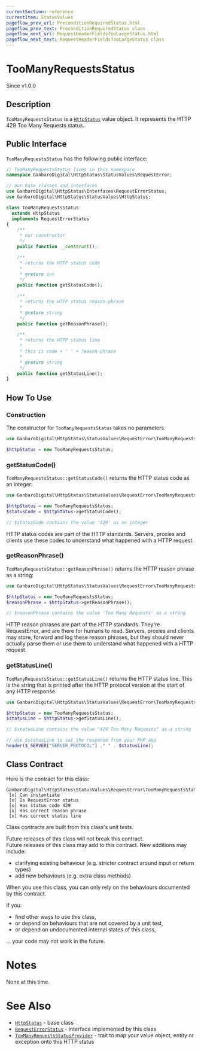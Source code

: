 ```yaml
---
currentSection: reference
currentItem: StatusValues
pageflow_prev_url: PreconditionRequiredStatus.html
pageflow_prev_text: PreconditionRequiredStatus class
pageflow_next_url: RequestHeaderFieldsTooLargeStatus.html
pageflow_next_text: RequestHeaderFieldsTooLargeStatus class
---
```


# TooManyRequestsStatus

<div class="callout info">
Since v1.0.0
</div>

## Description

`TooManyRequestsStatus` is a [`HttpStatus`](HttpStatus.html) value object. It represents the HTTP 429 Too Many Requests status.

## Public Interface

`TooManyRequestsStatus` has the following public interface:

```php
// TooManyRequestsStatus lives in this namespace
namespace GanbaroDigital\HttpStatus\StatusValues\RequestError;

// our base classes and interfaces
use GanbaroDigital\HttpStatus\Interfaces\RequestErrorStatus;
use GanbaroDigital\HttpStatus\StatusValues\HttpStatus;

class TooManyRequestsStatus
  extends HttpStatus
  implements RequestErrorStatus
{
    /**
     * our constructor
     */
    public function __construct();

    /**
     * returns the HTTP status code
     *
     * @return int
     */
    public function getStatusCode();

    /**
     * returns the HTTP status reason-phrase
     *
     * @return string
     */
    public function getReasonPhrase();

    /**
     * returns the HTTP status line
     *
     * this is code + ' ' + reason-phrase
     *
     * @return string
     */
    public function getStatusLine();
}
```

## How To Use

### Construction

The constructor for `TooManyRequestsStatus` takes no parameters.

```php
use GanbaroDigital\HttpStatus\StatusValues\RequestError\TooManyRequestsStatus;

$httpStatus = new TooManyRequestsStatus;
```

### getStatusCode()

`TooManyRequestsStatus::getStatusCode()` returns the HTTP status code as an integer:

```php
use GanbaroDigital\HttpStatus\StatusValues\RequestError\TooManyRequestsStatus;

$httpStatus = new TooManyRequestsStatus;
$statusCode = $httpStatus->getStatusCode();

// $statusCode contains the value '429' as an integer
```

HTTP status codes are part of the HTTP standards. Servers, proxies and clients use these codes to understand what happened with a HTTP request.

### getReasonPhrase()

`TooManyRequestsStatus::getReasonPhrase()` returns the HTTP reason phrase as a string:

```php
use GanbaroDigital\HttpStatus\StatusValues\RequestError\TooManyRequestsStatus;

$httpStatus = new TooManyRequestsStatus;
$reasonPhrase = $httpStatus->getReasonPhrase();

// $reasonPhrase contains the value 'Too Many Requests' as a string
```

HTTP reason phrases are part of the HTTP standards. They're RequestError, and are there for humans to read. Servers, proxies and clients may store, forward and log these reason phrases, but they should never actually parse them or use them to understand what happened with a HTTP request.

### getStatusLine()

`TooManyRequestsStatus::getStatusLine()` returns the HTTP status line. This is the string that is printed after the HTTP protocol version at the start of any HTTP response.

```php
use GanbaroDigital\HttpStatus\StatusValues\RequestError\TooManyRequestsStatus;

$httpStatus = new TooManyRequestsStatus;
$statusLine = $httpStatus->getStatusLine();

// $statusLine contains the value "429 Too Many Requests" as a string

// use $statusLine to set the response from your PHP app
header($_SERVER["SERVER_PROTOCOL"] ." " . $statusLine);
```

## Class Contract

Here is the contract for this class:

    GanbaroDigital\HttpStatus\StatusValues\RequestError\TooManyRequestsStatus
     [x] Can instantiate
     [x] Is RequestError status
     [x] Has status code 429
     [x] Has correct reason phrase
     [x] Has correct status line

Class contracts are built from this class's unit tests.

<div class="callout success">
Future releases of this class will not break this contract.
</div>

<div class="callout info" markdown="1">
Future releases of this class may add to this contract. New additions may include:

* clarifying existing behaviour (e.g. stricter contract around input or return types)
* add new behaviours (e.g. extra class methods)
</div>

<div class="callout warning" markdown="1">
When you use this class, you can only rely on the behaviours documented by this contract.

If you:

* find other ways to use this class,
* or depend on behaviours that are not covered by a unit test,
* or depend on undocumented internal states of this class,

... your code may not work in the future.
</div>

# Notes

None at this time.

# See Also

* [`HttpStatus`](HttpStatus.html) - base class
* [`RequestErrorStatus`](RequestErrorStatus.html) - interface implemented by this class
* [`TooManyRequestsStatusProvider`](../StatusProviders/TooManyRequestsStatusProvider.html) - trait to map your value object, entity or exception onto this HTTP status
